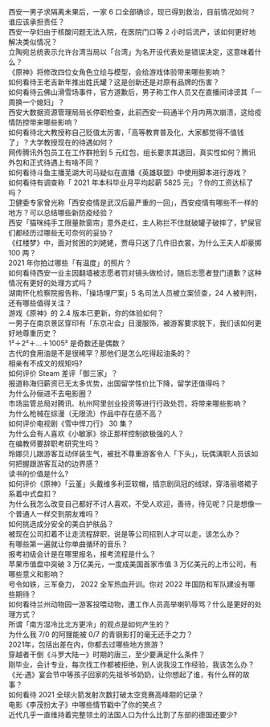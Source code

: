 西安一男子求隔离未果后，一家 6 口全部确诊，现已得到救治，目前情况如何？谁应该承担责任？  
西安一孕妇由于核酸问题无法入院，在医院门口等 2 小时后流产，该如何更好地解决类似情况？  
立陶宛总统表示允许台湾当局以「台湾」为名开设代表处是错误决定，这意味着什么？  
《原神》将修改四位女角色立绘与模型，会给游戏体验带来哪些影响？  
如何看待王老吉新年推出姓氏罐？这是创新还是对原有品牌的伤害？  
如何看待云佛山滑雪场事件，官方道歉后，男子称工作人员又在直播间诽谤其「一周换一个媳妇」？  
西安大数据资源管理局局长停职检查，此前西安一码通半个月内两次崩溃，这给疫情防控带来哪些影响？  
如何看待北大教授称自己贬值太厉害，「高等教育普及化，大家都觉得不值钱了」？大学教授现在的待遇如何？  
网传腾讯外包员工在工作群抢到 5 元红包，组长要求其退回，真实性如何？腾讯外包和正式待遇上有啥不同？  
如何看待斗鱼主播芜湖大司马疑似在直播《英雄联盟》中使用脚本进行游戏？  
如何看待有调查称「 2021 年本科毕业月平均起薪 5825 元」？你的工资达标了吗？  
卫健委专家曾光称「西安疫情是武汉后最严重的一回」，西安疫情有哪些不一样的地方？可以总结哪些新防疫经验？  
西安「猫咪纯手工限量款窗帘」意外走红，主人称拦不住就破罐子破摔了，铲屎官们都经历过哪些无可奈何的妥协？  
《红楼梦》中，面对贫困的刘姥姥，贾母只送了几件旧衣裳，为什么王夫人却豪掷 100 两？  
2021 年你拍过哪些「有温度」的照片？  
如何看待西安一业主因翻墙被志愿者罚对镜头做检讨，随后志愿者登门道歉？这种情况有更好的处理方式吗？  
湖南怀化检察院报告称，「操场埋尸案」5 名司法人员被立案侦查，24 人被判刑，还有哪些值得关注？  
游戏《原神》的 2.4 版本已更新，你的体验如何？  
一男子在南京景区穿印有「东京卍会」日漫服饰，被游客要求脱下，我们该如何更好地尊重历史？  
1²＋2²＋…＋1005² 是奇数还是偶数？  
古代的食用油是不是很稀罕？那他们是怎么吃得起油条的？  
相亲有不成文的规矩吗?  
如何评价 Steam 差评「御三家」？  
报道称海归薪资已无太多优势，出国留学性价比下降，留学还值得吗？  
为什么孙俪进不去电影圈？  
市场监管总局对腾讯、杭州阿里创业投资等进行行政处罚，将带来哪些影响？  
为什么枪械在综漫（无限流）作品中存在感不高？  
如何评价电视剧《雪中悍刀行》 30 集？  
为什么会有人喜欢《小敏家》徐正那样控制欲极强的人？  
在编教师要辞职考研究生吗？  
玲娜贝儿跟游客互动佯装生气，被批不尊重游客令人「下头」，玩偶演职人员该如何把握跟游客互动的边界感？  
读书的价值是什么?  
如何评价《原神》「云堇」头戴维多利亚软帽，插京剧凤冠的绒球，穿洛丽塔裙子系着中式盘扣？  
为什么我怎么改变自己都好不讨人喜欢，不受人欢迎，善待，待见呢？只是想像一个普通人一样交到朋友难吗？  
如何挑选成分安全的美白护肤品？  
被现在公司扣着不让走流程辞职，说是等公司招到人才可以走，该怎么办？  
有哪些第一遍就让你单曲循环的音乐？  
报考初级会计是在哪里报名，报考流程是什么？  
苹果市值盘中突破 3 万亿美元，一度成美国首家市值 3 万亿美元的上市公司，有哪些意义和影响？  
号令如铁，三军奋力， 2022  全军热血开训。你对  2022  年国防和军队建设有哪些期待？  
如何看待兰州动物园一游客投喂动物，遭工作人员高举喇叭辱骂？什么是更好的处理方式？  
所谓「南方湿冷比北方更冷」的观点是如何产生的？  
为什么我 7/0 的阿狸能被 0/7 的青钢影打的毫无还手之力？  
2021年，包括出差在内，你都去过哪些地方旅游？  
穿越者干倒《斗罗大陆一》时期的唐三，至少要满足什么条件？  
刚毕业，会计专业，每次找工作都被拒绝，别人说我没工作经验，我该怎么办？  
《光·遇》宴会节中等孩子回家的先祖爷爷奶奶，让你想起了谁，有什么样的故事？  
如何看待 2021 全球火箭发射次数打破太空竞赛高峰期的记录？  
电影《李茂扮太子》中哪些情节戳中了你的笑点？  
近代几乎一直维持着完整领土的法国人口为什么比割了东部的德国还要少?  
